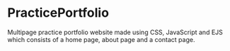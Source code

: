 # PracticePortfolio
Multipage practice portfolio website made using CSS, JavaScript and EJS which consists of a home page, about page and a contact page.
